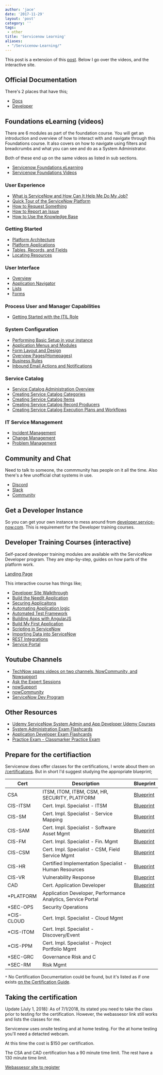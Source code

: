 ```yaml
---
author: 'jace'
date: '2017-11-29'
layout: 'post'
category: ''
tags:
 - other
title: 'Servicenow Learning'
aliases: 
 - "/Servicenow-Learning/"
---
```

This post is a extension of this [post](https://community.servicenow.com/community?id=community_blog&sys_id=f10eaa2ddbd0dbc01dcaf3231f961925).  Below I go over the videos, and the interactive site.

<!--more-->

## Official Documentation

There's 2 places that have this;

- [Docs](https://docs.servicenow.com)
- [Developer](https://developer.servicenow.com)

## Foundations eLearning (videos)

There are 6 modules as part of the foundation course. You will get an introduction and overview of how to interact with and navigate through this Foundations course. It also covers on how to navigate using filters and breadcrumbs and what you can see and do as a System Administrator. 

Both of these end up on the same videos as listed in sub sections.

- [Servicenow Foundations eLearning](https://www.servicenow.com/services/training-and-certification/foundations-elearning.html)
- [Servicenow Foundations Videos](https://community.servicenow.com/community?id=community_article&sys_id=a2dc2a65dbd0dbc01dcaf3231f96197e)

### User Experience

- [What is ServiceNow and How Can It Help Me Do My Job?](https://www.youtube.com/watch?v=yDmGTeEDp5g)
- [Quick Tour of the ServiceNow Platform](https://www.youtube.com/watch?v=FiDEWppxPdQ)
- [How to Request Something](https://www.youtube.com/watch?v=8hXXvimSw5c)
- [How to Report an Issue](https://www.youtube.com/watch?v=cCFPFqcAftk)
- [How to Use the Knowledge Base](https://www.youtube.com/watch?v=Ly3wjS0W4RI)

### Getting Started

- [Platform Architecture](https://www.youtube.com/watch?v=CHlGvbqirQs)
- [Platform Applications](https://www.youtube.com/watch?v=IFBNuBQsip0)
- [Tables, Records, and Fields](https://www.youtube.com/watch?v=wSqg05k65Ew)
- [Locating Resources](https://www.youtube.com/watch?v=RPUCUwvpfPE)

### User Interface

- [Overview](https://www.youtube.com/watch?v=ZG3bHNEuaGY)
- [Application Navigator](https://www.youtube.com/watch?v=sHdX575mPhk)
- [Lists](https://www.youtube.com/watch?v=a2ylc__MEl0)
- [Forms](https://www.youtube.com/watch?v=2Eq2oxVllOU)

### Process User and Manager Capabilities

- [Getting Started with the ITIL Role](https://www.youtube.com/watch?v=9qWgCOx50Tk)

### System Configuration

- [Performing Basic Setup in your instance](https://www.youtube.com/watch?v=w_WYRJJ7Sho)
- [Application Menus and Modules](https://www.youtube.com/watch?v=EofCa_bXy28)
- [Form Layout and Design](https://www.youtube.com/watch?v=147I32N8hyk)
- [Overview Pages(Homepages)](https://www.youtube.com/watch?v=bc5EUz51qu4)
- [Business Rules](https://www.youtube.com/watch?v=VUQwql3Rki8)
- [Inbound Email Actions and Notifications](https://www.youtube.com/watch?v=C2FMo3l1swk)

### Service Catalog

- [Service Catalog Administration Overview](https://www.youtube.com/watch?v=Q25mSVIycaQhttp://)
- [Creating Service Catalog Categories](http://www.youtube.com/watch?v=tWnC37-UmqA)
- [Creating Service Catalog Items](https://www.youtube.com/watch?v=mVGOzQcNme0)
- [Creating Service Catalog Record Producers](https://www.youtube.com/watch?v=zeaOTmDmLf4)
- [Creating Service Catalog Execution Plans and Workflows](https://www.youtube.com/watch?v=2_Fvw5wqRD8)

### IT Service Management

- [Incident Management](https://www.youtube.com/watch?v=ryxjWBOq3sQ)
- [Change Management](https://www.youtube.com/watch?v=3f_v7HqRgM0)
- [Problem Management](https://www.youtube.com/watch?v=Ux1fub8KzT0)

## Community and Chat

 Need to talk to someone, the commmunity has people on it all the time.  Also there's a few unofficial chat systems in use.

 - [Discord](https://discord.gg/QaMwnGd)
 - [Slack](https://sndevs.slack.com)
 - [Community](https://community.servicenow.com)

## Get a Developer Instance

So you can get your own instance to mess around from [developer.service-now.com](https://developer.service-now.com/).  This is requirement for the Developer training courses.

## Developer Training Courses (interactive)

Self-paced developer training modules are available with the ServiceNow Developer program. They are step-by-step, guides on how parts of the platform work.

[Landing Page](https://developer.servicenow.com/app.do#!/training/landing)

This interactive course has things like;

- [Developer Site Walkthrough](https://developer.servicenow.com/app.do#!/trainlist/app_store_learn_dev_site_walkthrough_kingston_c_DeveloperSiteIntro)
- [Build the NeedIt Application](https://developer.servicenow.com/app.do#!/trainlist/app_store_learnv2_buildneedit_kingston_build_the_needit_application?v=kingston)
- [Securing Applicaitons](https://developer.servicenow.com/app.do#!/trainlist/app_store_learnv2_securingapps_kingston_securing_applications?v=kingston)
- [Automating Application logic](https://developer.servicenow.com/app.do#!/trainlist/app_store_learnv2_automatingapps_kingston_automating_application_logic?v=kingston)
- [Automated Test Framework](https://developer.servicenow.com/app.do#!/trainlist/app_store_learnv2_atf_kingston_automated_test_framework?v=kingston)
- [Building Apps with AngularJS](https://developer.servicenow.com/app.do#!/trainlist/app_store_learnv2_angularjs_kingston_building_apps_with_angularjs?v=kingston)
- [Build My First Application](https://developer.servicenow.com/app.do#!/trainlist/app_store_learnv2_buildmyfirstapp_kingston_build_my_first_application?v=kingston)
- [Scripting in ServiceNow](https://developer.servicenow.com/app.do#!/trainlist/app_store_learnv2_scripting_kingston_scripting_in_servicenow?v=kingston)
- [Importing Data into ServiceNow](https://developer.servicenow.com/app.do#!/trainlist/app_store_learnv2_importingdata_kingston_importing_data_into_servicenow?v=kingston)
- [REST Integrations](https://developer.servicenow.com/app.do#!/trainlist/app_store_learnv2_rest_kingston_rest_integrations?v=kingston)
- [Service Portal](https://developer.servicenow.com/app.do#!/trainlist/app_store_learnv2_serviceportal_kingston_service_portal?v=kingston)

## Youtube Channels

- [TechNow spans videos on two channels, NowCommunity, and Nowsupport](https://community.servicenow.com/community?id=community_blog&sys_id=4d6eaeaddbd0dbc01dcaf3231f961964)
- [Ask the Expert Sessions](https://community.servicenow.com/community?id=community_forum&sys_id=d6295a2ddbd897c068c1fb651f9619f1)
- [nowSupport](https://www.youtube.com/user/servicenowdemo)
- [nowCommunity](https://www.youtube.com/user/ServiceNowCommunity)
- [ServiceNow Dev Program](https://www.youtube.com/channel/UCdXorgCT87YlFRN9n8oJ7_A)

## Other Resources

- [Udemy ServiceNow System Admin and App Developer Udemy Courses](https://www.udemy.com/courses/search/?q=ServiceNow)
- [System Administration Exam Flashcards](https://quizlet.com/class/2490040/)
- [Application Developer Exam Flashcards](https://quizlet.com/217493821/servicenow-application-developer-certification-flash-cards/)
- [Practice Exam - Classmarker Practice Exam](https://www.classmarker.com/online-test/start/?quiz=yb752a207d482ecf)

## Prepare for the certifiaction

Servicenow does offer classes for the certifications, I wrote about them on [/certifications](/certifications).  But in short I'd suggest studying the appropriate blueprint;

| Cert       | Description                                                  | Blueprint                                                                                                                   |
| ---------- | ------------------------------------------------------------ | --------------------------------------------------------------------------------------------------------------------------- |
| CSA        | ITSM, ITOM, ITBM, CSM, HR, SECURITY, PLATFORM                | [Blueprint](https://www.servicenow.com/content/dam/servicenow/other-documents/training/ServiceNow-Sys-Admin-Exam-Specs.pdf) |
| CIS-ITSM   | Cert. Impl. Specialist - ITSM                                | [Blueprint](https://www.servicenow.com/content/dam/servicenow/other-documents/training/cis-itsm-blueprint.pdf)              |
| CIS-SM     | Cert. Impl. Specialist - Service Mapping                     | [Blueprint](https://www.servicenow.com/content/dam/servicenow/other-documents/training/cis-sm-blueprint.pdf)                |
| CIS-SAM    | Cert. Impl. Specialist - Software Asset Mgmt                 | [Blueprint](https://www.servicenow.com/content/dam/servicenow/other-documents/training/cis-sam-blueprint.pdf)               |
| CIS-FM     | Cert. Impl. Specialist - Fin. Mgmt                           | [Blueprint](https://www.servicenow.com/content/dam/servicenow/other-documents/training/cis-fm-blueprint.pdf)                |
| CIS-CSM    | Cert. Impl. Specialist - CSM, Field Service Mgmt             | [Blueprint](https://www.servicenow.com/content/dam/servicenow/other-documents/training/cis-csm-blueprint.pdf)               |
| CIS-HR     | Certified Implementation Specialist - Human Resources        | [Blueprint](https://www.servicenow.com/content/dam/servicenow/other-documents/training/cis-hr-blueprint.pdf)                |
| CIS-VR     | Vulnerability Response                                       | [Blueprint](https://www.servicenow.com/content/dam/servicenow/other-documents/training/cis-vr-blueprint.pdf)                |
| CAD        | Cert. Application Developer                                  | [Blueprint](https://www.servicenow.com/content/dam/servicenow/other-documents/training/exam-blueprint.pdf)                  |
| *PLATFORM  | Application Developer, Performance Analytics, Service Portal |                                                                                                                             |
| *SEC-OPS   | Security Operations                                          |                                                                                                                             |
| *CIS-CLOUD | Cert. Impl. Specialist - Cloud Mgmt                          |                                                                                                                             |
| *CIS-ITOM  | Cert. Impl. Specialist - Discovery/Event                     |                                                                                                                             |
| *CIS-PPM   | Cert. Impl. Specialist - Project Portfolio Mgmt              |                                                                                                                             |
| *SEC-GRC   | Governance Risk and C                                        |                                                                                                                             |
| *SEC-RM    | Risk Mgmt                                                    |                                                                                                                             |

`*` No Certification Documentation could be found, but it's listed as if one exists [on the Certification Guide](https://www.servicenow.com/content/dam/servicenow/other-documents/training/tp-certification-guide.pdf).

## Taking the certification

Update [July 1, 2018]: As of 7/1/2018, its stated you need to take the class prior to testing for the certification.  However, the webassesor link still works and lists the classes for me.

Servicenow uses onsite testing and at home testing.  For the at home testing you'll need a detacted webcam.

At this time the cost is $150 per certification.  

The CSA and CAD certification has a 90 minute time limit.  The rest have a 130 minute time limit.

[Webassesor site to register](https://www.webassessor.com/wa.do?page=publicHome&branding=SERVICE_NOW)
